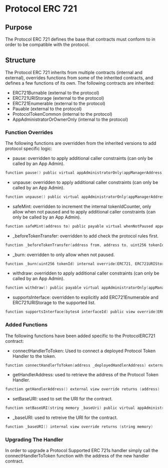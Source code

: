 # Protocol ERC 721

## Purpose

The Protocol ERC 721 defines the base that contracts must conform to in order to be compatible with the protocol.

## Structure

The Protocol ERC 721 inherits from multiple contracts (internal and external), overrides functions from some of the inherited contracts, and defines a few functions of its own. The following contracts are inherited:
- ERC721Burnable (external to the protocol)
- ERC721URIStorage (external to the protocol)
- ERC721Enumerable (external to the protocol)
- Pauable (external to the protocol)
- ProtocolTokenCommon (internal to the protocol)
- AppAdministratorOrOwnerOnly (internal to the protocol)

### Function Overrides 

The following functions are overridden from the inherited versions to add protocol specific logic:
- pause: overridden to apply additional caller constraints (can only be called by an App Admin).

```c
function pause() public virtual appAdministratorOnly(appManagerAddress)
```

- unpause: overridden to apply additional caller constraints (can only be called by an App Admin).

```c
function unpause() public virtual appAdministratorOnly(appManagerAddress)
```

- safeMint: overridden to increment the internal tokenIdCounter, only allow when not paused and to apply additional caller constraints (can only be called by an App Admin).

```c
function safeMint(address to) public payable virtual whenNotPaused appAdministratorOrOwnerOnly(appManagerAddress)
```

- _beforeTokenTransfer: overridden to add check the protocol rules first.

```c
function _beforeTokenTransfer(address from, address to, uint256 tokenId, uint256 batchSize) internal override(ERC721, ERC721Enumerable) whenNotPaused
```

- _burn: overridden to only allow when not paused.

```c
function _burn(uint256 tokenId) internal override(ERC721, ERC721URIStorage) whenNotPaused
```

- withdraw: overridden to apply additional caller constraints (can only be called by an App Admin).

```c
function withdraw() public payable virtual appAdministratorOnly(appManagerAddress)
```

- supportsInterface: overridden to explicitly add ERC721Enumerable and ERC721URIStorage to the supported list.

```c
function supportsInterface(bytes4 interfaceId) public view override(ERC721, ERC721Enumerable, ERC721URIStorage) returns (bool)
```

### Added Functions
The following functions have been added specific to the ProtocolERC721 contract:
- connectHandlerToToken: Used to connect a deployed Protocol Token Handler to the token.

```c
function connectHandlerToToken(address _deployedHandlerAddress) external appAdministratorOnly(appManagerAddress)
```

- getHandlerAddress: used to retrieve the address of the Protocol Token Handler.

```c
function getHandlerAddress() external view override returns (address)
```

- setBaseURI: used to set the URI for the contract.

```c
function setBaseURI(string memory _baseUri) public virtual appAdministratorOnly(appManagerAddress)
```

- _baseURI: used to retreive the URI for the contract.

```c
function _baseURI() internal view override returns (string memory)
```

### Upgrading The Handler

In order to upgrade a Protocol Supported ERC 721s handler simply call the connectHandlerToToken function with the address of the new handler contract. 